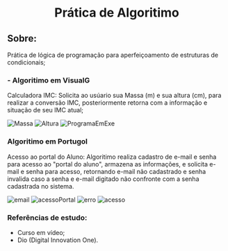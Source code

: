 <h1 align="center"> Prática de Algoritimo </h1>
<h2> Sobre:</h2>
Prática de lógica de programação para aperfeiçoamento de estruturas de condicionais;

### - Algoritimo em VisualG
Calculadora IMC:
    Solicita ao usúario sua Massa (m) e sua altura (cm), para realizar a conversão IMC,
    posteriormente retorna com a informação e situação de seu IMC atual; 
    

 
![Massa](https://user-images.githubusercontent.com/108171012/206188969-9258dcd4-4504-433a-a7ed-143736db5dbc.png)
![Altura](https://user-images.githubusercontent.com/108171012/206189269-fa1f25c5-6463-48ae-b439-375e87197ffd.png)
![ProgramaEmExe](https://user-images.githubusercontent.com/108171012/206189376-51af3c1e-2ab9-41d9-a8ed-59ab0d019fb5.png)

### Algoritimo em Portugol 
Acesso ao portal do Aluno:
    Algoritimo realiza cadastro de e-mail e senha para acesso ao "portal do aluno", armazena as informações, e solicita e-mail e senha para acesso, retornando e-mail não cadastrado e  senha invalida caso a senha e e-mail digitado não confronte com a senha cadastrada no sistema. 
    

![email](https://user-images.githubusercontent.com/108171012/206190677-89c85d11-07df-4764-8e22-3e0a80b0867f.png)
![acessoPortal](https://user-images.githubusercontent.com/108171012/206190822-6a63c3d6-2590-4f2b-8506-dbbe8f9d00d5.png)
![erro](https://user-images.githubusercontent.com/108171012/206191092-a932d913-6007-4abe-b6e2-89c72ad2abed.png)
![acesso](https://user-images.githubusercontent.com/108171012/206191136-4b27e4c9-08e8-41a0-a77f-061b535711a6.png)

### Referências de estudo: 

   - Curso em vídeo;
   - Dio (Digital Innovation One). 
